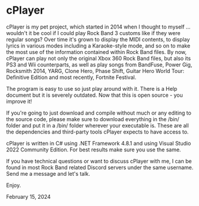 # cPlayer

cPlayer is my pet project, which started in 2014 when I thought to myself ... wouldn't it be cool if I could play Rock Band 3 customs like if they were regular songs?
Over time it's grown to display the MIDI contents, to display lyrics in various modes including a Karaoke-style mode, and so on to make the most use of the information contained within Rock Band files.
By now, cPlayer can play not only the original Xbox 360 Rock Band files, but also its PS3 and Wii counterparts, as well as play songs from BandFuse, Power Gig, Rocksmith 2014, YARG, Clone Hero, Phase Shift, Guitar Hero World Tour: Definitive Edition and most recently, Fortnite Festival.

The program is easy to use so just play around with it. There is a Help document but it is severely outdated. Now that this is open source - you improve it!

If you're going to just download and compile without much or any editing to the source code, please make sure to download everything in the /bin/ folder and put it in a /bin/ folder wherever your executable is. These are all the dependencies and third-party tools cPlayer expects to have access to.

cPlayer is written in C# using .NET Framework 4.8.1 and using Visual Studio 2022 Community Edition. For best results make sure you use the same.

If you have technical questions or want to discuss cPlayer with me, I can be found in most Rock Band related Discord servers under the same username. Send me a message and let's talk.

Enjoy.

February 15, 2024
